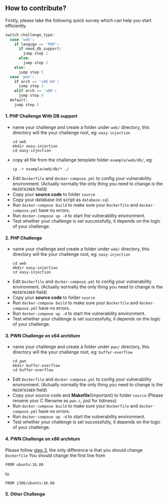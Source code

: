 ## How to contribute?

Firstly, please take the following quick survey which can help you start efficiently.
```python
switch challenge_type:
  case 'web':
    if languge == 'PHP':
      if need_db_support:
        jump step 1
      else:
        jump step 2
    else:
      jump step 5
  case 'pwn':
    if arch == 'x86-64':
      jump step 3
    elif arch == 'x86':
      jump step 4
  default:
    jump step 5
```

#### 1. PHP Challenge With DB support
* name your challenge and create a folder under `web/` directory, this directory will the your challenge root, eg: `easy-injection`
  ```
  cd web
  mkdir easy-injection
  cd easy-injection
  ```
* copy all file from the challenge template folder `example/web/db/`, eg:
  ```
  cp -r example/web/db/* ./
  ```
* Edit `Dockerfile` and `docker-compose.yml` to config your vulnerability environment. (Actually normally the only thing you need to change is the `MAINTAINER` field)
* Copy your **source code** to folder `source`
* Copy your database init script as `database.sql`
* Run `docker-compose build` to make sure your `Dockerfile` and `docker-compose.yml` have no errors.
* Run `docker-compose up -d` to start the vulnerability environment.
* Test whether your challenge is set successfully, it depends on the logic of your challenge.
#### 2. PHP Challenge
* name your challenge and create a folder under `web/` directory, this directory will the your challenge root, eg: `easy-injection`
  ```
  cd web
  mkdir easy-injection
  cd easy-injection
  ```
* Edit `Dockerfile` and `docker-compose.yml` to config your vulnerability environment. (Actually normally the only thing you need to change is the `MAINTAINER` field)
* Copy your **source code** to folder `source`
* Run `docker-compose build` to make sure your `Dockerfile` and `docker-compose.yml` have no errors.
* Run `docker-compose up -d` to start the vulnerability environment.
* Test whether your challenge is set successfully, it depends on the logic of your challenge.
#### 3. PWN Challenge on x64 architure
* name your challenge and create a folder under `pwn/` directory, this directory will the your challenge root, eg: `buffer-overflow`
  ```
  cd pwn
  mkdir buffer-overflow
  cd buffer-overflow
  ```
* Edit `Dockerfile` and `docker-compose.yml` to config your vulnerability environment. (Actually normally the only thing you need to change is the `MAINTAINER` field)
* Copy your source code and **Makefile**(Important) to folder `source` (Please rename your C filename as `pwn.c`, just for tidiness)
* Run `docker-compose build` to make sure your `Dockerfile` and `docker-compose.yml` have no errors.
* Run `docker-compose up -d` to start the vulnerability environment.
* Test whether your challenge is set successfully, it depends on the logic of your challenge.
#### 4. PWN Challenge on x86 architure
Please follow [step 3](#3-pwn-challenge-on-x64-architure), the only difference is that you should change `Dockerfile`
You should change the first line from
```
FROM ubuntu:16.04
```
to
```
FROM i386/ubuntu:16.04
```
#### 5. Other Challenge
